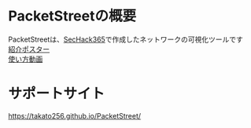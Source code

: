 # PacketStreetの概要
PacketStreetは、[SecHack365](https://sechack365.nict.go.jp/)で作成したネットワークの可視化ツールです  
[紹介ポスター](https://sechack365.nict.go.jp/achievement/2022/index.html#area_d03)  
[使い方動画](https://youtu.be/Ru6LVdEOUgk)
# サポートサイト
https://takato256.github.io/PacketStreet/
